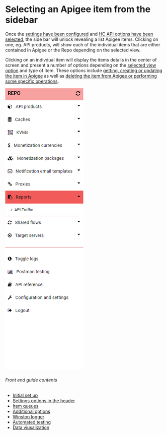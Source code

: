 # Selecting an Apigee item from the sidebar
Once the [settings have been configured](./setup.md) and [HC API options have been selected](./header_options.md), the side bar will unlock revealing a list Apigee items. Clicking on one, eg. API products, will show each of the individual items that are either contained in Apigee or the Repo depending on the selected view.


Clicking on an indivdual item will display the items details in the center of screen and present a number of options depending on the [selected view option](./header_options.md) and type of item. These options include [getting, creating or updating the item in Apigee](./queues.md) as well as [deleting the item from Apigee or performing some specific operations](./additional_options.md).



<img src="images/sidebar-repo.PNG" alt="Side bar"/>



###### Front end guide contents
- [Initial set up](./setup.md)
- [Settings options in the header](./header_options.md)
- [Item queues](./queues.md)
- [Additional options](./additional_options.md)
- [Winston logger](./logger.md)
- [Automated testing](./testing.md)
- [Data viusalization](./visuals.md)